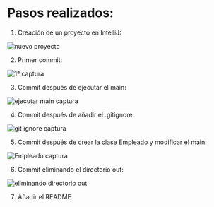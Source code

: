 # Pasos realizados:

1. Creación de un proyecto en IntelliJ:

![nuevo proyecto](https://user-images.githubusercontent.com/95747897/200886878-f819bece-725b-46d0-9aae-0dcd570f0c8a.png)

2. Primer commit:

![1ª captura](https://user-images.githubusercontent.com/95747897/200886959-e6c7de4b-270b-4b9b-acbd-db17c2607c15.png)

3. Commit después de ejecutar el main:

![ejecutar main captura](https://user-images.githubusercontent.com/95747897/200887154-b4fdd521-c1f0-45de-bcd9-1d0ffc2a000b.png)

4. Commit después de añadir el .gitignore:

![git ignore captura](https://user-images.githubusercontent.com/95747897/200887259-bd2c3c02-8e37-464a-b11e-0182f109ed59.png)

5. Commit después de crear la clase Empleado y modificar el main:

![Empleado captura](https://user-images.githubusercontent.com/95747897/200887372-9f1f4405-0a24-4d17-8374-d0b5c826261f.png)

6. Commit eliminando el directorio out:

![eliminando directorio out](https://user-images.githubusercontent.com/95747897/200887534-374ea075-7e68-49c9-b65d-73fbc3d9cd27.png)

7. Añadir el README.
